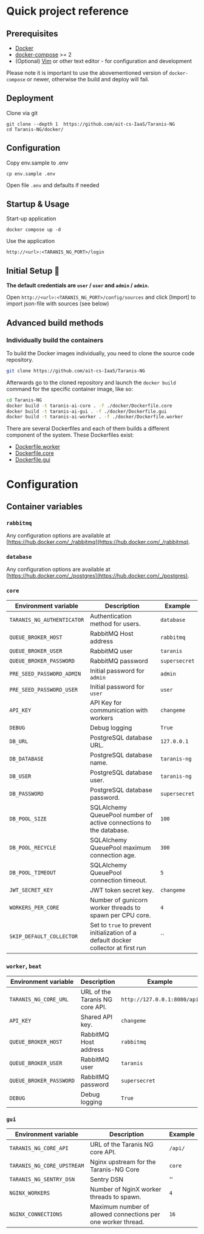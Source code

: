 # Quick project reference

## Prerequisites

- [Docker](https://docs.docker.com/engine/install/)
- [docker-compose](https://docs.docker.com/compose/install/) >= 2
- (Optional) [Vim](https://www.vim.org/) or other text editor - for configuration and development

Please note it is important to use the abovementioned version of
`docker-compose` or newer, otherwise the build and deploy will fail.

## Deployment

Clone via git
```
git clone --depth 1  https://github.com/ait-cs-IaaS/Taranis-NG
cd Taranis-NG/docker/
```

## Configuration

Copy env.sample to .env
```
cp env.sample .env
```

Open file `.env` and defaults if needed


## Startup & Usage

Start-up application
```
docker compose up -d
```

Use the application
```
http://<url>:<TARANIS_NG_PORT>/login
```

## Initial Setup 👤

**The default credentials are `user` / `user` and `admin` / `admin`.**

Open `http://<url>:<TARANIS_NG_PORT>/config/sources` and click [Import] to import json-file with sources (see below)


## Advanced build methods

### Individually build the containers

To build the Docker images individually, you need to clone the source code repository.

```bash
git clone https://github.com/ait-cs-IaaS/Taranis-NG
```

Afterwards go to the cloned repository and launch the `docker build` command for the specific container image, like so:

```bash
cd Taranis-NG
docker build -t taranis-ai-core . -f ./docker/Dockerfile.core
docker build -t taranis-ai-gui . -f ./docker/Dockerfile.gui
docker build -t taranis-ai-worker . -f ./docker/Dockerfile.worker
```

There are several Dockerfiles and each of them builds a different component of the system. These Dockerfiles exist:

- [Dockerfile.worker](Dockerfile.worker)
- [Dockerfile.core](Dockerfile.core)
- [Dockerfile.gui](Dockerfile.gui)

# Configuration

## Container variables

### `rabbitmq`
Any configuration options are available at [https://hub.docker.com/_/rabbitmq](https://hub.docker.com/_/rabbitmq).

### `database`
Any configuration options are available at [https://hub.docker.com/_/postgres](https://hub.docker.com/_/postgres).

### `core`

| Environment variable        | Description | Example |
|-----------------------------|-------------|----------|
| `TARANIS_NG_AUTHENTICATOR`  | Authentication method for users. | `database` |
| `QUEUE_BROKER_HOST`         | RabbitMQ Host address | `rabbitmq` |
| `QUEUE_BROKER_USER`         | RabbitMQ user | `taranis` |
| `QUEUE_BROKER_PASSWORD`     | RabbitMQ password | `supersecret` |
| `PRE_SEED_PASSWORD_ADMIN`   | Initial password for `admin` | `admin` |
| `PRE_SEED_PASSWORD_USER`    | Initial password for `user` | `user` |
| `API_KEY`                   | API Key for communication with workers | `changeme` |
| `DEBUG`                     | Debug logging | `True` |
| `DB_URL`                    | PostgreSQL database URL. | `127.0.0.1` |
| `DB_DATABASE`               | PostgreSQL database name. | `taranis-ng` |
| `DB_USER`                   | PostgreSQL database user. | `taranis-ng` |
| `DB_PASSWORD`               | PostgreSQL database password. | `supersecret` |
| `DB_POOL_SIZE`              | SQLAlchemy QueuePool number of active connections to the database. | `100` |
| `DB_POOL_RECYCLE`           | SQLAlchemy QueuePool maximum connection age. | `300` |
| `DB_POOL_TIMEOUT`           | SQLAlchemy QueuePool connection timeout. | `5` |
| `JWT_SECRET_KEY`            | JWT token secret key. | `changeme` |
| `WORKERS_PER_CORE`          | Number of gunicorn worker threads to spawn per CPU core. | `4` |
| `SKIP_DEFAULT_COLLECTOR`    | Set to `true` to prevent initialization of a default docker collector at first run | `` |


### `worker`, `beat`

| Environment variable        | Description | Example |
|-----------------------------|-------------|----------|
| `TARANIS_NG_CORE_URL`       | URL of the Taranis NG core API. | `http://127.0.0.1:8080/api` |
| `API_KEY`                   | Shared API key. | `changeme` |
| `QUEUE_BROKER_HOST`         | RabbitMQ Host address | `rabbitmq` |
| `QUEUE_BROKER_USER`         | RabbitMQ user | `taranis` |
| `QUEUE_BROKER_PASSWORD`     | RabbitMQ password | `supersecret` |
| `DEBUG`                     | Debug logging | `True` |


### `gui`

| Environment variable          | Description | Example |
|-------------------------------|-------------|----------|
| `TARANIS_NG_CORE_API` | URL of the Taranis NG core API. | `/api/` |
| `TARANIS_NG_CORE_UPSTREAM` | Nginx upstream for the Taranis-NG Core | `core` |
| `TARANIS_NG_SENTRY_DSN`    | Sentry DSN | '' |
| `NGINX_WORKERS`               | Number of NginX worker threads to spawn. | `4` |
| `NGINX_CONNECTIONS`           | Maximum number of allowed connections per one worker thread. | `16` |
